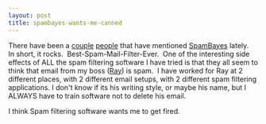 ```yaml
---
layout: post
title: spambayes-wants-me-canned
---
```

There have been a
[couple](http://weblogs.asp.net/ssmith/posts/32378.aspx)
[people](http://weblogs.asp.net/psteele/posts/32381.aspx) that have
mentioned [SpamBayes](http://spambayes.sourceforge.net/) lately.  In
short, it rocks.  Best-Spam-Mail-Filter-Ever.  One of the interesting
side effects of ALL the spam filtering software I have tried is that
they all seem to think that email from my boss
([Ray](http://blogs.geekdojo.net/jez)) is spam.  I have worked for Ray
at 2 different places, with 2 different email setups, with 2
different spam filtering applications. I don't know if its his writing
style, or maybe his name, but I ALWAYS have to train software not to
delete his email.

I think Spam filtering software wants me to get fired.
